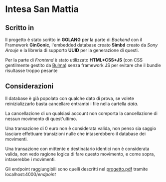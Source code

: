 # Intesa San Mattia

## Scritto in
Il progetto è stato scritto in **GOLANG** per la parte di *Backend* con il Framework **GinGonic**, l'embedded database creato **Simbd** creato da *Sony Arouje* e la libreria di supporto **UUID** per la generazione di questi.

Per la parte di *Frontend* è stato utilizzato **HTML+CSS+JS** (con CSS gentilmente gestito da [Bulma](https://bulma.io/)) senza framework JS per evitare che il bundle risultasse troppo pesante 


## Considerazioni
Il database è già popolato con qualche dato di prova, se volete reinizializzarlo basta cancellare entrambi i file nella cartella *data*.  

La cancellazione di un qualsiasi account non comporta la cancellazione di nessun movimento di quest'ultimo.

Una transazione di 0 euro non è considerata valida, non penso sia saggio lasciare effettuare transizioni nulle che intaserebbero il database dei movimenti.


Una transazione con mittente e destinatario identici non è considerata valida, non vedo ragione logica di fare questo movimento, e come sopra, intaserebbe i movimenti.

Gli endpoint raggiungibili sono quelli descritti nel [progetto.pdf](https://elearning.unimib.it/pluginfile.php/1343307/mod_resource/content/4/progetto.pdf) tramite localhost:4000/*endpoint*
